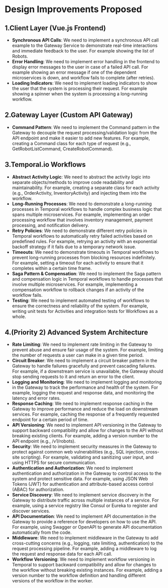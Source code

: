# Design Improvements Proposed

## 1.Client Layer (Vue.js Frontend)

- **Synchronous API Calls**: We need to implement a synchronous API call example to the Gateway Service to demonstrate real-time interactions and immediate feedback to the user. For example showing the list of Robots.
- **Error Handling**: We need to implement error handling in the frontend to display error messages to the user in case of a failed API call. For example showing an error message if one of the dependent microservices is down, and workflow fails to complete (after retries).
- **Loading Indicators**: We need to implement loading indicators to show the user that the system is processing their request. For example showing a spinner when the system is processing a long-running workflow.

## 2.Gateway Layer (Custom API Gateway)

- **Command Pattern**: We need to implement the Command pattern in the Gateway to decouple the request processing/validation logic from the API endpoint and make it easier to add new features. For example, creating a Command class for each type of request (e.g., GetRobotListCommand, CreateRobotCommand).

## 3.Temporal.io Workflows

- **Abstract Activity Logic**: We need to abstract the activity logic into separate objects/methods to improve code readability and maintainability. For example, creating a separate class for each activity (e.g., OrderActivity, InventoryActivity) and injecting them into the workflow.
- **Long-Running Processes**: We need to demonstrate a long-running processes in Temporal workflows to handle complex business logic that spans multiple microservices. For example, implementing an order processing workflow that involves inventory management, payment processing, and notification delivery.
- **Retry Policies**: We need to demonstrate different retry policies in Temporal workflows to automatically retry failed activities based on predefined rules. For example, retrying an activity with an exponential backoff strategy if it fails due to a temporary network issue.
- **Timeouts**: We need to demonstrate timeouts in Temporal workflows to prevent long-running processes from blocking resources indefinitely. For example, setting a timeout for each activity to ensure that it completes within a certain time frame.
- **Saga Pattern & Compensation**: We need to implement the Saga pattern and compensation logic in Temporal workflows to handle processes that involve multiple microservices. For example, implementing a compensation workflow to rollback changes if an activity of the workflow fails.
- **Testing**: We need to implement automated testing of workflows to ensure the correctness and reliability of the system. For example, writing unit tests for Activities and integration tests for Workflows as a whole.

## 4.(Priority 2) Advanced System Architecture

- **Rate Limiting**: We need to implement rate limiting in the Gateway to prevent abuse and ensure fair usage of the system. For example, limiting the number of requests a user can make in a given time period.
- **Circuit Breaker**: We need to implement a circuit breaker pattern in the Gateway to handle failures gracefully and prevent cascading failures. For example, if a downstream service is unavailable, the Gateway should stop sending requests to it and return an error to the client.
- **Logging and Monitoring**: We need to implement logging and monitoring in the Gateway to track the performance and health of the system. For example, logging the request and response data, and monitoring the latency and error rates.
- **Response Caching**: We need to implement response caching in the Gateway to improve performance and reduce the load on downstream services. For example, caching the response of a frequently requested endpoint for a certain period of time.
- **API Versioning**: We need to implement API versioning in the Gateway to support backward compatibility and allow for changes to the API without breaking existing clients. For example, adding a version number to the API endpoint (e.g., /v1/robots).
- **Security**: We need to implement security measures in the Gateway to protect against common web vulnerabilities (e.g., SQL injection, cross-site scripting). For example, validating and sanitizing user input, and using HTTPS for secure communication.
- **Authentication and Authorization**: We need to implement authentication and authorization in the Gateway to control access to the system and protect sensitive data. For example, using JSON Web Tokens (JWT) for authentication and attribute-based access control (ABAC) for authorization.
- **Service Discovery**: We need to implement service discovery in the Gateway to distribute traffic  across multiple instances of a service. For example, using a service registry like Consul or Eureka to register and discover services.
- **API Documentation**: We need to implement API documentation in the Gateway to provide a reference for developers on how to use the API. For example, using Swagger or OpenAPI to generate API documentation automatically from the code.
- **Middleware**: We need to implement middleware in the Gateway to add cross-cutting concerns (e.g., logging, rate limiting, authentication) to the request processing pipeline. For example, adding a middleware to log the request and response data for each API call.
- **Workflow Versioning**: We need to implement workflow versioning in Temporal to support backward compatibility and allow for changes to the workflow without breaking existing instances. For example, adding a version number to the workflow definition and handling different versions of the workflow in the worker.
